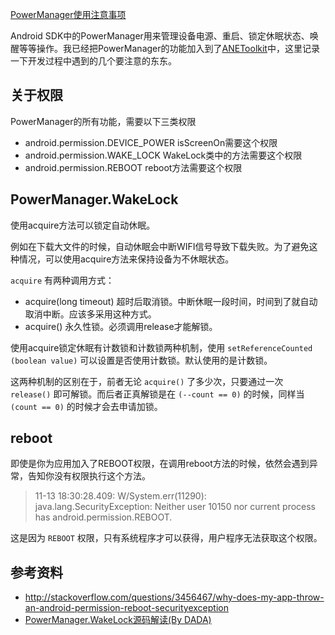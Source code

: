 [PowerManager使用注意事项](http://zengrong.net/post/1738.htm)

Android SDK中的PowerManager用来管理设备电源、重启、锁定休眠状态、唤醒等等操作。我已经把PowerManager的功能加入到了[ANEToolkit](http://zengrong.net/anetoolkit)中，这里记录一下开发过程中遇到的几个要注意的东东。

## 关于权限

PowerManager的所有功能，需要以下三类权限

* android.permission.DEVICE_POWER isScreenOn需要这个权限
* android.permission.WAKE_LOCK WakeLock类中的方法需要这个权限
* android.permission.REBOOT reboot方法需要这个权限

## PowerManager.WakeLock

使用acquire方法可以锁定自动休眠。

例如在下载大文件的时候，自动休眠会中断WIFI信号导致下载失败。为了避免这种情况，可以使用acquire方法来保持设备为不休眠状态。

`acquire` 有两种调用方式：

* acquire(long timeout)
	超时后取消锁。中断休眠一段时间，时间到了就自动取消中断。应该多采用这种方式。
* acquire()
	永久性锁。必须调用release才能解锁。
	
使用acquire锁定休眠有计数锁和计数锁两种机制，使用 `setReferenceCounted (boolean value)` 可以设置是否使用计数锁。默认使用的是计数锁。

这两种机制的区别在于，前者无论 `acquire()` 了多少次，只要通过一次 `release()` 即可解锁。而后者正真解锁是在 `(--count == 0)` 的时候，同样当 `(count == 0)` 的时候才会去申请加锁。

## reboot

即使是你为应用加入了REBOOT权限，在调用reboot方法的时候，依然会遇到异常，告知你没有权限执行这个方法。

>11-13 18:30:28.409: W/System.err(11290): java.lang.SecurityException: Neither user 10150 nor current process has android.permission.REBOOT.

这是因为 `REBOOT` 权限，只有系统程序才可以获得，用户程序无法获取这个权限。

## 参考资料

* http://stackoverflow.com/questions/3456467/why-does-my-app-throw-an-android-permission-reboot-securityexception
* [PowerManager.WakeLock源码解读(By DADA)](http://yueguc.iteye.com/blog/1125435)

